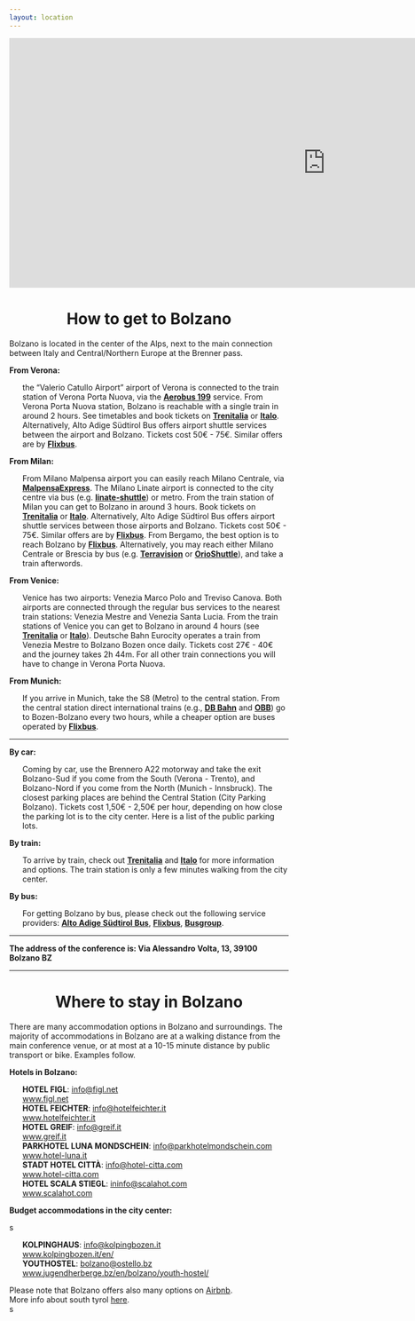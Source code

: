 ```yaml
---
layout: location
---
```


<iframe
    src="https://www.google.com/maps/embed?pb=!1m18!1m12!1m3!1d2747.4907416690485!2d11.33040341579213!3d46.4785943732039!2m3!1f0!2f0!3f0!3m2!1i1024!2i768!4f13.1!3m3!1m2!1s0x47829c34410cbd5b%3A0x65f19ec400fde7e2!2sNOI%20Techpark%20Alto%20Adige!5e0!3m2!1sit!2sit!4v1649161812807!5m2!1sit!2sit"
    width="1140" height="450" style="border:0;" allowfullscreen="" loading="lazy"
    referrerpolicy="no-referrer-when-downgrade"></iframe>


<div class="col-lg8 mx-auto">
    <h1 class="display-3" style="text-align: center;">
        How to get to Bolzano
    </h1>
    <p>Bolzano is located in the center of the Alps, next to the main connection between Italy and Central/Northern
        Europe at the Brenner pass. </p>
    <p class="lead">
    <p><b>From Verona:</b>
    <ul style="list-style: none;">
        <li>the “Valerio Catullo Airport” airport of Verona is connected to the train station of Verona Porta Nuova, via
            the <b><a href="https://www.aeroportoverona.it/en/transport/aerobus.html" target="_blank">Aerobus
                    199</a></b> service. From
            Verona
            Porta Nuova station, Bolzano is reachable with a single train in around
            2 hours. See timetables and book tickets on <b><a href="https://www.trenitalia.com/"
                    target="_blank">Trenitalia</a></b> or
            <b><a href="https://www.italotreno.it" target="_blank">Italo</a></b>. Alternatively, Alto Adige Südtirol Bus
            offers airport shuttle services between the airport and Bolzano. Tickets cost 50€ - 75€. Similar offers are
            by <b><a href="https://www.flixbus.it" target="_blank">Flixbus</a></b>.
        </li>
    </ul>
    </p>
    </p>
    <p><b>From Milan:</b></p>
    <ul style="list-style: none;">
        <li>From Milano Malpensa airport you can easily reach Milano Centrale, via <b><a
                    href="https://www.malpensaexpress.it/en/" target="_blank">MalpensaExpress</a></b>. The Milano Linate
            airport is connected to the city centre via bus (e.g. <b><a
                    href="https://www.milano-aeroporti.it/linate-shuttle/en/index.html"
                    target="_blank">linate-shuttle</a></b>) or
            metro. From
            the train station of
            Milan you can get to Bolzano in around 3 hours. Book tickets on <b><a href="https://www.trenitalia.com/"
                    target="_blank">Trenitalia</a></b> or <b><a href="https://www.italotreno.it" target="_blank">Italo</a></b>.
            Alternatively, Alto
            Adige Südtirol Bus offers airport shuttle services between those airports and Bolzano. Tickets cost 50€ -
            75€. Similar offers are by <b><a href="https://www.flixbus.it" target="_blank">Flixbus</a></b>. From Bergamo, the
            best option is to
            reach
            Bolzano by <b><a href="https://www.flixbus.it" target="_blank">Flixbus</a></b>.
            Alternatively, you may reach either Milano Centrale or Brescia by bus (e.g. <b><a
                    href="https://www.terravision.eu/italiano/airport_transfer/bus-aeroporto-di-bergamo-milano/"
                    target="_blank">Terravision</a></b>
            or <b><a href="http://www.orioshuttle.com/_eng/" target="_blank">OrioShuttle</a></b>), and
            take a train afterwords.</li>
    </ul>
    <p><b>From Venice:</b></p>
    <ul style="list-style: none;">
        <li>Venice has two airports: Venezia Marco Polo and Treviso Canova. Both airports are connected through the
            regular bus services to the nearest train stations: Venezia Mestre and Venezia Santa Lucia. From the train
            stations of Venice you can get to Bolzano in around 4 hours (see <b><a href="https://www.trenitalia.com/"
                    target="_blank">Trenitalia</a></b> or <b><a href="https://www.italotreno.it" target="_blank">Italo</a></b>).
            Deutsche
            Bahn
            Eurocity operates a train from Venezia Mestre to Bolzano Bozen once daily. Tickets cost 27€ - 40€ and the
            journey takes 2h 44m. For all other train connections you will have to change in Verona Porta Nuova.</li>
    </ul>
    <p><b>From Munich:</b></p>
    <ul style="list-style: none;">
        <li>If you arrive in Munich, take the S8 (Metro) to the central station. From the central station direct
            international trains (e.g., <b><a href="https://www.bahn.de/" target="_blank">DB Bahn</a></b> and <b><a
                    href="https://www.obb-italia.com/de/" target="_blank">OBB</a></b>) go to Bozen-Bolzano every two
            hours, while a
            cheaper
            option are
            buses operated by <b><a href="https://www.flixbus.it" target="_blank">Flixbus</a></b>.</li>
    </ul>
    <hr class="my-4">
    <p><b>By car:</b></p>
    <ul style="list-style: none;">
        <li>Coming by car, use the Brennero A22 motorway and take the exit Bolzano-Sud if you come from the South
            (Verona - Trento), and Bolzano-Nord if you come from the North (Munich - Innsbruck). The closest parking
            places are behind the Central Station (City Parking Bolzano). Tickets cost 1,50€ - 2,50€ per hour, depending
            on how close the parking lot is to the city center. Here is a list of the public parking lots.</li>
    </ul>
    <p><b>By train:</b></p>
    <ul style="list-style: none;">
        <li>To arrive by train, check out <b><a href="https://www.trenitalia.com/" target="_blank">Trenitalia</a></b>
            and <b><a href="https://www.italotreno.it" target="_blank">Italo</a></b> for more information and options. The
            train station is only a few minutes walking from the city center.</li>
    </ul>
    <p><b>By bus:</b></p>
    <ul style="list-style: none;">
        <li>For getting Bolzano by bus, please check out the following service providers: <b><a
                    href="https://www.altoadigebus.it" target="_blank">Alto Adige Südtirol Bus</a></b>,
            <b><a href="https://www.flixbus.it" target="_blank">Flixbus</a></b>, <b><a href="https://www.busgroup.eu"
                    target="_blank">Busgroup</a></b>.
        </li>
    </ul>
    <hr class="my-4">
    <b>
        The address of the conference is: Via Alessandro Volta, 13, 39100 Bolzano BZ</b>
            <hr class="my-4">
    <h1 class="display-5" style="text-align: center;">
        Where to stay in Bolzano
    </h1>
    There are many accommodation options in Bolzano and surroundings. The majority of accommodations in Bolzano are at a
    walking distance from the main conference venue, or at most at a 10-15 minute distance by public transport or bike.
    Examples follow.
    <p><b>Hotels in Bolzano:</b></p>
    <ul style="list-style: none;">
        <li><b>HOTEL FIGL</b>: <a href="mailto:info@figl.net">info@figl.net</a><br><a href="https://www.figl.net" target="_blank">www.figl.net</a></li>
        <li><b>HOTEL FEICHTER</b>: <a href="mailto:info@hotelfeichter.it">info@hotelfeichter.it</a><br><a href="https://www.hotelfeichter.it" target="_blank">www.hotelfeichter.it</a></li>
        <li><b>HOTEL GREIF</b>: <a href="mailto:info@greif.it">info@greif.it</a><br><a href="https://www.greif.it" target="_blank">www.greif.it</a></li>
        <li><b>PARKHOTEL LUNA MONDSCHEIN</b>: <a
                href="mailto:info@parkhotelmondschein.com">info@parkhotelmondschein.com</a><br><a href="https://www.hotel-luna.it" target="_blank">www.hotel-luna.it</a></li>
        <li><b>STADT HOTEL CITTÀ</b>: <a href="mailto:info@hotel-citta.com">info@hotel-citta.com</a><br><a href="https://www.hotel-citta.com" target="_blank">www.hotel-citta.com</a></li>
        <li><b>HOTEL SCALA STIEGL</b>: <a href="mailto:info@scalahot.com">ininfo@scalahot.com</a><br><a href="https://wwww.scalahot.com" target="_blank">www.scalahot.com</a></li>
    </ul>
    <p><b>Budget accommodations in the city center:</b></p>s
    <ul style="list-style: none;">
        <li><b>KOLPINGHAUS</b>: <a href="mailto:info@kolpingbozen.it">info@kolpingbozen.it</a><br><a href="https://www.kolpingbozen.it/en/" target="_blank">www.kolpingbozen.it/en/</a></li>
        <li><b>YOUTHOSTEL</b>: <a href="mailto:info@bolzano@ostello.bz">bolzano@ostello.bz</a><br><a href="https://www.jugendherberge.bz/en/bolzano/youth-hostel/" target="_blank">www.jugendherberge.bz/en/bolzano/youth-hostel/</a></li>
    </ul>
    Please note that Bolzano offers also many options on <a href="https://www.airbnb.it/" target="_blank">Airbnb</a>.<br>
    More info about south tyrol <a href="https://www.south-tirol.com/" target="_blank">here</a>.
</div>s